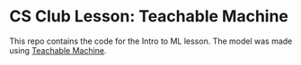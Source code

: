 # CS Club Lesson: Teachable Machine
This repo contains the code for the Intro to ML lesson. The model was made using [Teachable Machine](https://teachablemachine.withgoogle.com/). 
